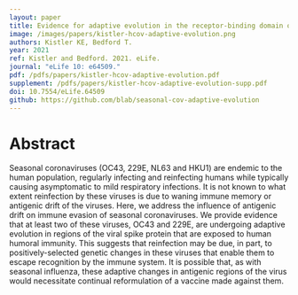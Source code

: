 ```yaml
---
layout: paper
title: Evidence for adaptive evolution in the receptor-binding domain of seasonal coronaviruses OC43 and 229E
image: /images/papers/kistler-hcov-adaptive-evolution.png
authors: Kistler KE, Bedford T.
year: 2021
ref: Kistler and Bedford. 2021. eLife.
journal: "eLife 10: e64509."
pdf: /pdfs/papers/kistler-hcov-adaptive-evolution.pdf
supplement: /pdfs/papers/kistler-hcov-adaptive-evolution-supp.pdf
doi: 10.7554/eLife.64509
github: https://github.com/blab/seasonal-cov-adaptive-evolution
---
```


# Abstract

Seasonal coronaviruses (OC43, 229E, NL63 and HKU1) are endemic to the human population, regularly infecting and reinfecting humans while typically causing asymptomatic to mild respiratory infections. It is not known to what extent reinfection by these viruses is due to waning immune memory or antigenic drift of the viruses. Here, we address the influence of antigenic drift on immune evasion of seasonal coronaviruses. We provide evidence that at least two of these viruses, OC43 and 229E, are undergoing adaptive evolution in regions of the viral spike protein that are exposed to human humoral immunity. This suggests that reinfection may be due, in part, to positively-selected genetic changes in these viruses that enable them to escape recognition by the immune system. It is possible that, as with seasonal influenza, these adaptive changes in antigenic regions of the virus would necessitate continual reformulation of a vaccine made against them.
